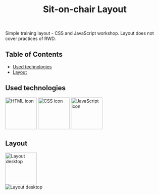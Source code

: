<h1 align="center"> Sit-on-chair Layout </h1><br>
<p align="left">
  Simple training layout - CSS and JavaScript workshop.
  Layout does not cover practices of RWD.
</p>

## Table of Contents

- [Used technologies](#used-technologies)
- [Layout](#layout)

## Used technologies

<div>
	<img src="https://raw.githubusercontent.com/rpanasiuk/sit-on-chair-layout/master/images/html.png" alt="HTML icon" style="display: inline-block;" width="100" />
	<img src="https://raw.githubusercontent.com/rpanasiuk/sit-on-chair-layout/master/images/css.png" alt="CSS icon" style="display: inline-block;" width="100" />
	<img src="https://raw.githubusercontent.com/rpanasiuk/sit-on-chair-layout/master/images/javascript.png" alt="JavaScript icon" style="display: inline-block;" width="100" />
</div>

## Layout

<div>
	<img src="https://cdn4.iconfinder.com/data/icons/proglyphs-computers-and-development/512/iMac-512.png" alt="Layout desktop" style="display: inline-block;" height="100" />

</div>

<img src="https://raw.githubusercontent.com/rpanasiuk/sit-on-chair-layout/master/images/layout_desktop.png" alt="Layout desktop" />
